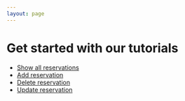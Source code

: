 ```yaml
---
layout: page
---
```


# Get started with our tutorials

- [Show all reservations](../tutorials/show-all-res.md)
- [Add reservation](../tutorials/new-reservation.md)
- [Delete reservation](../tutorials/del-res.md)
- [Update reservation](../tutorials/update-reservation.md)
